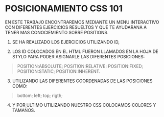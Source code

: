 # POSICIONAMIENTO CSS 101

EN ESTE TRABAJO ENCONTRAREMOS  MEDIANTE UN MENU INTERACTIVO CON
DIFERENTES EJERCICIOS RESUELTOS Y QUE TE AYUDARANA A TENER MAS CONOCIEMIENTO
SOBRE POSITIONS.


1. SE HA REALIZADO LOS EJERCICIOS UTILIZANDO ID,

2. LOS ID COLOCADOS EN EL HTML FUERON LLAMADOS EN LA HOJA DE STYLO
PARA PODER ASIGNARLE LAS DIFERENTES POSICIONES:

>POSITION:ABSOLUTE;
>POSITION:RELATIVE;
>POSITION:FIXED;
>POSITION:STATIC;
>POSITION:INHERENT.

3. UTILIZANDO LAS DIFERENTES COORDENADAS DE LAS POSICIONES COMO:

>bottom;
>left;
>top;
>rigth;

4. Y POR ULTIMO UTILIZANDO NUESTRO CSS COLOCAMOS COLORES Y TAMAÑOS.
